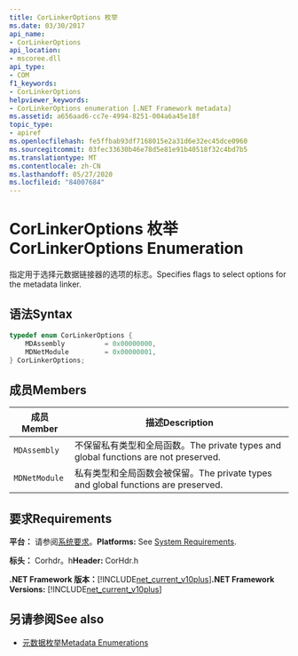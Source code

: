 ```yaml
---
title: CorLinkerOptions 枚举
ms.date: 03/30/2017
api_name:
- CorLinkerOptions
api_location:
- mscoree.dll
api_type:
- COM
f1_keywords:
- CorLinkerOptions
helpviewer_keywords:
- CorLinkerOptions enumeration [.NET Framework metadata]
ms.assetid: a656aad6-cc7e-4994-8251-004a6a45e18f
topic_type:
- apiref
ms.openlocfilehash: fe5ffbab93df7168015e2a31d6e32ec45dce0960
ms.sourcegitcommit: 03fec33630b46e78d5e81e91b40518f32c4bd7b5
ms.translationtype: MT
ms.contentlocale: zh-CN
ms.lasthandoff: 05/27/2020
ms.locfileid: "84007684"
---
```

# <a name="corlinkeroptions-enumeration"></a><span data-ttu-id="25add-102">CorLinkerOptions 枚举</span><span class="sxs-lookup"><span data-stu-id="25add-102">CorLinkerOptions Enumeration</span></span>
<span data-ttu-id="25add-103">指定用于选择元数据链接器的选项的标志。</span><span class="sxs-lookup"><span data-stu-id="25add-103">Specifies flags to select options for the metadata linker.</span></span>  
  
## <a name="syntax"></a><span data-ttu-id="25add-104">语法</span><span class="sxs-lookup"><span data-stu-id="25add-104">Syntax</span></span>  
  
```cpp  
typedef enum CorLinkerOptions {  
    MDAssembly          = 0x00000000,  
    MDNetModule         = 0x00000001,  
} CorLinkerOptions;  
```  
  
## <a name="members"></a><span data-ttu-id="25add-105">成员</span><span class="sxs-lookup"><span data-stu-id="25add-105">Members</span></span>  
  
|<span data-ttu-id="25add-106">成员</span><span class="sxs-lookup"><span data-stu-id="25add-106">Member</span></span>|<span data-ttu-id="25add-107">描述</span><span class="sxs-lookup"><span data-stu-id="25add-107">Description</span></span>|  
|------------|-----------------|  
|`MDAssembly`|<span data-ttu-id="25add-108">不保留私有类型和全局函数。</span><span class="sxs-lookup"><span data-stu-id="25add-108">The private types and global functions are not preserved.</span></span>|  
|`MDNetModule`|<span data-ttu-id="25add-109">私有类型和全局函数会被保留。</span><span class="sxs-lookup"><span data-stu-id="25add-109">The private types and global functions are preserved.</span></span>|  
  
## <a name="requirements"></a><span data-ttu-id="25add-110">要求</span><span class="sxs-lookup"><span data-stu-id="25add-110">Requirements</span></span>  
 <span data-ttu-id="25add-111">**平台：** 请参阅[系统要求](../../get-started/system-requirements.md)。</span><span class="sxs-lookup"><span data-stu-id="25add-111">**Platforms:** See [System Requirements](../../get-started/system-requirements.md).</span></span>  
  
 <span data-ttu-id="25add-112">**标头：** Corhdr。h</span><span class="sxs-lookup"><span data-stu-id="25add-112">**Header:** CorHdr.h</span></span>  
  
 <span data-ttu-id="25add-113">**.NET Framework 版本：**[!INCLUDE[net_current_v10plus](../../../../includes/net-current-v10plus-md.md)]</span><span class="sxs-lookup"><span data-stu-id="25add-113">**.NET Framework Versions:** [!INCLUDE[net_current_v10plus](../../../../includes/net-current-v10plus-md.md)]</span></span>  
  
## <a name="see-also"></a><span data-ttu-id="25add-114">另请参阅</span><span class="sxs-lookup"><span data-stu-id="25add-114">See also</span></span>

- [<span data-ttu-id="25add-115">元数据枚举</span><span class="sxs-lookup"><span data-stu-id="25add-115">Metadata Enumerations</span></span>](metadata-enumerations.md)
